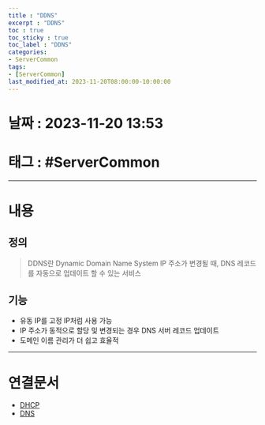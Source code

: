 ```yaml
---
title : "DDNS"
excerpt : "DDNS"
toc : true
toc_sticky : true
toc_label : "DDNS"
categories:
- ServerCommon
tags:
- [ServerCommon]
last_modified_at: 2023-11-20T08:00:00-10:00:00
---
```


# 날짜 : 2023-11-20 13:53

# 태그 : #ServerCommon
---

# 내용

## 정의
> DDNS란
>Dynamic Domain Name System
>IP 주소가 변경될 때, DNS 레코드를 자동으로 업데이트 할 수 있는 서비스

## 기능
- 유동 IP를 고정 IP처럼 사용 가능
- IP 주소가 동적으로 할당 및 변경되는 경우 DNS 서버 레코드 업데이트
- 도메인 이름 관리가 더 쉽고 효율적

---

# 연결문서
- [DHCP](../../통신/통신-DHCP)
- [DNS](../../ServerCommon/ServerCommon-DNS)